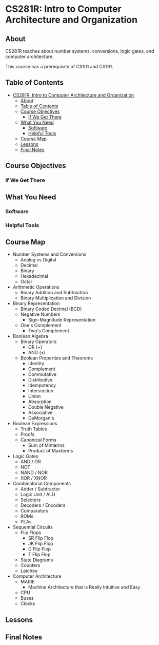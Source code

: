 # CS281R: Intro to Computer Architecture and Organization

## About

CS281R teaches about number systems, conversions, logic gates, and computer architecture. 

This course has a prerequisite of CS101 and CS191.

## Table of Contents

- [CS281R: Intro to Computer Architecture and Organization](#CS281R-Intro-to-Computer-Architecture-and-Organization)
  - [About](#About)
  - [Table of Contents](#Table-of-Contents)
  - [Course Objectives](#Course-Objectives)
    - [If We Get There](#If-We-Get-There)
  - [What You Need](#What-You-Need)
    - [Software](#Software)
    - [Helpful Tools](#Helpful-Tools)
  - [Course Map](#Course-Map)
  - [Lessons](#Lessons)
  - [Final Notes](#Final-Notes)

## Course Objectives

### If We Get There

## What You Need

### Software

### Helpful Tools

## Course Map

- Number Systems and Conversions
  - Analog vs Digital
  - Decimal 
  - Binary
  - Hexadecimal
  - Octal
- Arithmetic Operations 
  - Binary Addition and Subtraction
  - Binary Multiplication and Division
- Binary Representation
  - Binary Coded Decimal (BCD) 
  - Negative Numbers 
    - Sign-Magnitude Representation
  - One's Complement 
    - Two's Complement
- Boolean Algebra
  - Binary Operators
    - OR (+)
    - AND (•)
  - Boolean Properties and Theorems
    - Identity
    - Complement
    - Commutative
    - Distributive
    - Idempotency 
    - Intersection
    - Union
    - Absorption
    - Double Negative
    - Associative
    - DeMorgan's
- Boolean Expressions
  - Truth Tables
  - Proofs
  - Canonical Forms
    - Sum of Minterms
    - Product of Maxterms
- Logic Gates
  - AND / OR
  - NOT
  - NAND / NOR
  - XOR / XNOR
- Combinatorial Components
  - Adder / Subtractor
  - Logic Unit / ALU
  - Selectors
  - Decoders / Encoders
  - Comparators
  - ROMs
  - PLAs
- Sequential Circuits
  - Flip Flops
    - SR Flip Flop
    - JK Flip Flop
    - D Flip Flop
    - T Flip Flop
  - State Diagrams
  - Counters
  - Latches
- Computer Architecture
  - MARIE
    - Machine Architecture that is Really Intuitive and Easy
  - CPU
  - Buses
  - Clocks

## Lessons

## Final Notes
